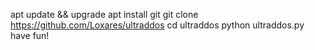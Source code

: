 
apt update && upgrade
apt install git
git clone https://github.com/Loxares/ultraddos
cd ultraddos
python ultraddos.py
have fun!
